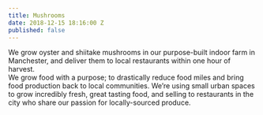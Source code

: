 ```yaml
---
title: Mushrooms
date: 2018-12-15 18:16:00 Z
published: false
---
```


We grow oyster and shiitake mushrooms in our purpose-built indoor farm in Manchester, and deliver them to local restaurants within one hour of harvest.\
We grow food with a purpose; to drastically reduce food miles and bring food production back to local communities. We’re using small urban spaces to grow incredibly fresh, great tasting food, and selling to restaurants in the city who share our passion for locally-sourced produce.